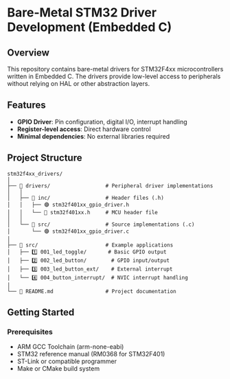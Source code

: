 # Bare-Metal STM32 Driver Development (Embedded C)

## Overview
This repository contains bare-metal drivers for STM32F4xx microcontrollers written in Embedded C. The drivers provide low-level access to peripherals without relying on HAL or other abstraction layers.

## Features
- **GPIO Driver**: Pin configuration, digital I/O, interrupt handling
- **Register-level access**: Direct hardware control
- **Minimal dependencies**: No external libraries required

## Project Structure

```text
stm32f4xx_drivers/
│
├── 📁 drivers/                  # Peripheral driver implementations
│   │
│   ├── 📁 inc/                  # Header files (.h)
│   │   ├── 🟣 stm32f401xx_gpio_driver.h
│   │   └── 🔴 stm32f401xx.h     # MCU header file
│   │
│   └── 📁 src/                  # Source implementations (.c)
│       └── 🟣 stm32f401xx_gpio_driver.c
│
├── 📁 src/                      # Example applications
│   ├── 1️⃣ 001_led_toggle/       # Basic GPIO output
│   ├── 2️⃣ 002_led_button/        # GPIO input/output
│   ├── 3️⃣ 003_led_button_ext/    # External interrupt
│   └── 4️⃣ 004_button_interrupt/  # NVIC interrupt handling
│
└── 📄 README.md                 # Project documentation
```

## Getting Started

### Prerequisites
- ARM GCC Toolchain (arm-none-eabi)
- STM32 reference manual (RM0368 for STM32F401)
- ST-Link or compatible programmer
- Make or CMake build system
